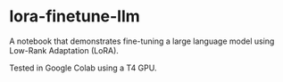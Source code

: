 # lora-finetune-llm
A notebook that demonstrates fine-tuning a large language model using Low-Rank Adaptation (LoRA).

Tested in Google Colab using a T4 GPU.
